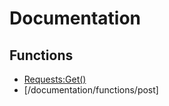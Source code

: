 # Documentation


## Functions
- [Requests:Get()](./documentation/functions/get.md)
- [/documentation/functions/post]
